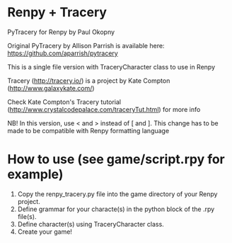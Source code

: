 # Renpy + Tracery

PyTracery for Renpy by Paul Okopny

Original PyTracery by Allison Parrish is available here: https://github.com/aparrish/pytracery

This is a single file version with TraceryCharacter class to use in Renpy

Tracery (http://tracery.io/) is a project by Kate Compton (http://www.galaxykate.com/) 

Check Kate Compton's Tracery tutorial (http://www.crystalcodepalace.com/traceryTut.html) for more info
 
NB! In this version, use < and > instead of [ and ]. This change has to be made to be compatible with Renpy formatting language
 

# How to use (see game/script.rpy for example)

1. Copy the renpy_tracery.py file into the game directory of your Renpy project.
1. Define grammar for your characte(s) in the python block of the .rpy file(s).
1. Define character(s) using TraceryCharacter class.
1. Create your game!
